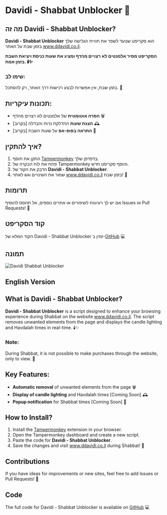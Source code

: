 # Davidi - Shabbat Unblocker 🌟

## מה זה Davidi - Shabbat Unblocker? 
**Davidi - Shabbat Unblocker** הוא סקריפט שנועד לשפר את חוויית הגלישה שלך בזמן שבת על האתר www.ddavidi.co.il.

**הסקריפט מסיר אלמנטים לא רצויים מהדף ומציג את שעות כניסת ויציאת השבת בזמן אמת. 🕯️✨**

### שימו לב:
בזמן שבת, אין אפשרות לבצע רכישות דרך האתר, רק להסתכל. 🛑

## תכונות עיקריות:
- **הסרה אוטומטית** של אלמנטים לא רצויים מהדף 🗑️
- **הצגת שעות** ההדלקת נרות והבדלה [בקרוב] 🕰️
- **התראה בפופ-אפ** על שעות השבת [בקרוב] 📢

## איך להתקין? 
1. התקן את תוסף [Tampermonkey](https://www.tampermonkey.net/) בדפדפן שלך.
2. פתח את לוח הבקרה של Tampermonkey והוסף סקריפט חדש.
3. הדבק את הקוד של **Davidi - Shabbat Unblocker**.
4. שמור את השינויים וגש לאתר www.ddavidi.co.il בזמן שבת! 🌙

## תרומות
אם יש לך רעיונות לשיפורים או אתרים נוספים, אל תהסס להוסיף Issues או Pull Requests! 🤝

## קוד הסקריפט
הקוד המלא של Davidi - Shabbat Unblocker זמין ב-[GitHub](https://raw.githubusercontent.com/MichoWorks/ShabatUnblocker/refs/heads/main/Davidi%20-%20Shabat%20Unblocker.js) 💻

## תמונה
![Davidi Shabbat Unblocker](https://i.ibb.co/LR2FSnr/Untitled.png)

## English Version

## What is Davidi - Shabbat Unblocker?
**Davidi - Shabbat Unblocker** is a script designed to enhance your browsing experience during Shabbat on the website www.ddavidi.co.il. The script removes unwanted elements from the page and displays the candle lighting and Havdalah times in real-time. 🕯️✨

### Note:
During Shabbat, it is not possible to make purchases through the website, only to view. 🛑

## Key Features:
- **Automatic removal** of unwanted elements from the page 🗑️
- **Display of candle lighting** and Havdalah times [Coming Soon] 🕰️
- **Popup notification** for Shabbat times [Coming Soon] 📢

## How to Install?
1. Install the [Tampermonkey](https://www.tampermonkey.net/) extension in your browser.
2. Open the Tampermonkey dashboard and create a new script.
3. Paste the code for **Davidi - Shabbat Unblocker**.
4. Save the changes and visit www.ddavidi.co.il during Shabbat! 🌙

## Contributions
If you have ideas for improvements or new sites, feel free to add Issues or Pull Requests! 🤝

## Code
The full code for Davidi - Shabbat Unblocker is available on [GitHub](https://raw.githubusercontent.com/MichoWorks/ShabatUnblocker/refs/heads/main/Davidi%20-%20Shabat%20Unblocker.js) 💻


